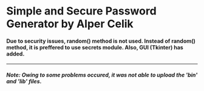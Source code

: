 # Simple and Secure Password Generator by Alper Celik
#### Due to security issues, random() method is not used. Instead of random() method, it is preffered to use secrets module. Also, GUI (Tkinter) has added.


---
##### Note: Owing to some problems occured, it was not able to upload the 'bin' and 'lib' files. 
